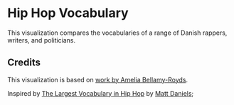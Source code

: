 Hip Hop Vocabulary
==================

This visualization compares the vocabularies of a range of Danish rappers, writers, and politicians.


Credits
-------

This visualization is based on [work by Amelia Bellamy-Royds](http://fiddle.jshell.net/6cW9u/8/).

Inspired by [The Largest Vocabulary in Hip Hop](http://rappers.mdaniels.com.s3-website-us-east-1.amazonaws.com) by [Matt Daniels](http://www.mdaniels.com/);

